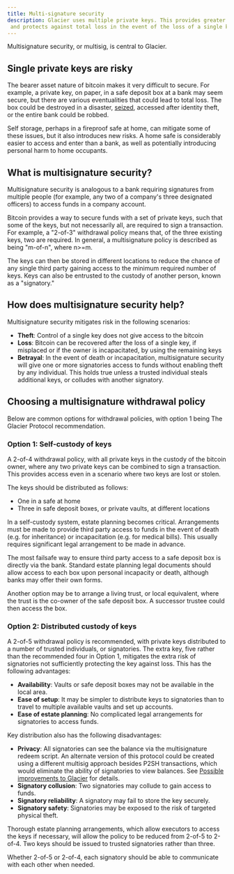 ```yaml
---
title: Multi-signature security
description: Glacier uses multiple private keys. This provides greater security,
 and protects against total loss in the event of the loss of a single key.
---
```


Multisignature security, or multisig, is central to Glacier.


## Single private keys are risky

The bearer asset nature of bitcoin makes it very difficult to secure. For example,
a private key, on paper, in a safe deposit box at a bank may seem secure, but 
there are various eventualities that could lead to total loss. The box could be
destroyed in a disaster, [seized](https://abcnews.go.com/GMA/story?id=4832471),
accessed after identity theft, or the entire bank could be robbed.

Self storage, perhaps in a fireproof safe at home, can mitigate some of these issues,
but it also introduces new risks. A home safe is considerably easier to access and
enter than a bank, as well as potentially introducing personal harm to home
occupants.

## What is multisignature security?

Multisignature security is analogous to a bank requiring signatures from multiple
people (for example, any two of a company's three designated officers) to access
funds in a company account.

Bitcoin provides a way to secure funds with a set of private keys, such that some
of the keys, but not necessarily all, are required to sign a transaction. For
example, a "2-of-3" withdrawal policy means that, of the three existing keys, two
are required. In general, a multisignature policy is described as being "m-of-n",
where n>=m.

The keys can then be stored in different locations to reduce the chance of any single
third party gaining access to the minimum required number of keys. Keys can also be
entrusted to the custody of another person, known as a "signatory."

## How does multisignature security help?

Multisignature security mitigates risk in the following scenarios:

* **Theft**: Control of a single key does not give access to the bitcoin
* **Loss**: Bitcoin can be recovered after the loss of a single key, if
misplaced or if the owner is incapacitated, by using the remaining keys
* **Betrayal**: In the event of death or incapacitation, multisignature security will
give one or more signatories access to funds without enabling theft by any individual.
This holds true unless a trusted individual steals additional keys, or colludes
with another signatory.

## Choosing a multisignature withdrawal policy

Below are common options for withdrawal policies, with option 1 being The Glacier
Protocol recommendation.

### Option 1: Self-custody of keys

A 2-of-4 withdrawal policy, with all private keys in the custody of the bitcoin owner,
where any two private keys can be combined to sign a transaction. This provides access
even in a scenario where two keys are lost or stolen.

The keys should be distributed as follows:

* One in a safe at home
* Three in safe deposit boxes, or private vaults, at different locations

In a self-custody system, estate planning becomes critical. Arrangements must be made
to provide third party access to funds in the event of death (e.g. for inheritance) or
incapacitation (e.g. for medical bills). This usually requires significant legal
arrangement to be made in advance.

The most failsafe way to ensure third party access to a safe deposit box is directly
via the bank. Standard estate planning legal documents should allow access to each box
upon personal incapacity or death, although banks may offer their own forms.

Another option may be to arrange a living trust, or local equivalent, where the trust
is the co-owner of the safe deposit box. A successor trustee could then access the box.

### Option 2: Distributed custody of keys

A 2-of-5 withdrawal policy is recommended, with private keys distributed to a number
of trusted individuals, or signatories. The extra key, five rather than the recommended
four in Option 1, mitigates the extra risk of signatories not sufficiently protecting
the key against loss. This has the following advantages:

* **Availability**: Vaults or safe deposit boxes may not be available in the local area.
* **Ease of setup**: It may be simpler to distribute keys to signatories than to travel
to multiple available vaults and set up accounts.
* **Ease of estate planning**: No complicated legal arrangements for signatories to
access funds.

Key distribution also has the following disadvantages:

* **Privacy**: All signatories can see the balance via the multisignature redeem script.
An alternate version of this protocol could be created using a different multisig
approach besides P2SH transactions, which would eliminate the ability of signatories to
view balances. See [Possible improvements to Glacier](/docs/extend/improvements#consider-shamirs-secret-sharing-or-vanilla-multisig-vs-p2sh-transactions) for details.
* **Signatory collusion**: Two signatories may collude to gain access to funds.
* **Signatory reliability**: A signatory may fail to store the key securely.
* **Signatory safety**: Signatories may be exposed to the risk of targeted physical theft.

Thorough estate planning arrangements, which allow executors to access the keys if
necessary, will allow the policy to be reduced from 2-of-5 to 2-of-4. Two keys should
be issued to trusted signatories rather than three.

Whether 2-of-5 or 2-of-4, each signatory should be able to communicate with each other
when needed.